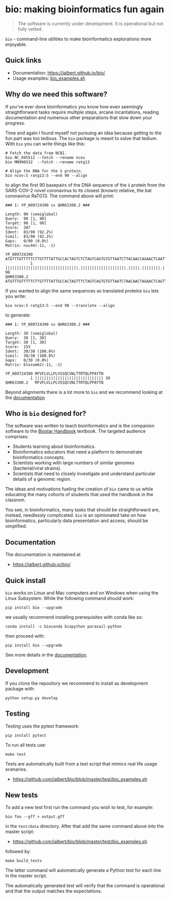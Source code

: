 # bio: making bioinformatics fun again

> The software is currently under development. It is operational but not fully vetted.

`bio` - command-line utilities to make bioinformatics explorations more enjoyable.

## Quick links

* Documentation: https://ialbert.github.io/bio/
* Usage examples: [bio_examples.sh][examples]

[docs]: https://ialbert.github.io/bio/
[examples]: https://github.com/ialbert/bio/blob/master/test/bio_examples.sh

## Why do we need this software?

If you've ever done bioinformatics you know how even seemingly straightforward tasks require multiple steps, arcane incantations, reading documentation and numerous other preparations that slow down your progress. 

Time and again I found myself not pursuing an idea because getting to the fun part was too tedious. The `bio` package is meant to solve that tedium.  With `bio` you can write things like this:

    # Fetch the data from NCBI.
    bio NC_045512 --fetch --rename ncov
    bio MN996532  --fetch --rename ratg13
    
    # Align the DNA for the S protein.
    bio ncov:S ratg13:S --end 90 --align

to align the first 90 basepairs of the DNA sequence of the  `S` protein from the SARS-COV-2 novel coronavirus to its closest (known) relative, the bat coronavirus RaTG13. The command above will print:

```
### 1: YP_009724390 vs QHR63300.2 ###

Length: 90 (semiglobal)
Query:  90 [1, 90]
Target: 90 [1, 90]
Score:  387
Ident:  83/90 (92.2%)
Simil:  83/90 (92.2%)
Gaps:   0/90 (0.0%)
Matrix: nuc44(-11, -1)

YP_009724390 ATGTTTGTTTTTCTTGTTTTATTGCCACTAGTCTCTAGTCAGTGTGTTAATCTTACAACCAGAACTCAATTACCCCCTGCATACACTAAT
           1 ||||||||||||||||||||||||||||||||.||||||||||||||||||||.|||||.||||||||.|||||.|||||||||||.||. 90
QHR63300.2   ATGTTTGTTTTTCTTGTTTTATTGCCACTAGTTTCTAGTCAGTGTGTTAATCTAACAACTAGAACTCAGTTACCTCCTGCATACACCAAC
```

If you wanted to align the same sequences as translated proteins `bio` lets you write:

    bio ncov:S ratg13:S --end 90 --translate --align
    
to generate:

```
### 1: YP_009724390 vs QHR63300.2 ###

Length: 30 (semiglobal)
Query:  30 [1, 30]
Target: 30 [1, 30]
Score:  153
Ident:  30/30 (100.0%)
Simil:  30/30 (100.0%)
Gaps:   0/30 (0.0%)
Matrix: blosum62(-11, -1)

YP_009724390 MFVFLVLLPLVSSQCVNLTTRTQLPPAYTN
           1 |||||||||||||||||||||||||||||| 30
QHR63300.2   MFVFLVLLPLVSSQCVNLTTRTQLPPAYTN
```

Beyond alignments there is a lot more to `bio` and we recommend looking at the [documentation][docs]

## Who is `bio` designed for?

The software was written to teach bioinformatics and is the companion software to the [Biostar Handbook][handbook] textbook. The targeted audience comprises:

- Students learning about bioinformatics.
- Bioinformatics educators that need a platform to demonstrate bioinformatics concepts. 
- Scientists working with large numbers of similar genomes (bacterial/viral strains).
- Scientists that need to closely investigate and understand particular details of a genomic region.

The ideas and motivations fueling the creation of `bio` came to us while educating the many cohorts of students that used the handbook in the classrom. 

You see, in bioinformatics, many tasks that should be straightforward are, instead, needlessly complicated. `bio` is an opinionated take on how bioinformatics, particularly data presentation and access, should be simplified. 

[handbook]: https://www.biostarhandbook.com/

## Documentation

The documentation is maintained at

* https://ialbert.github.io/bio/


## Quick install
    
`bio` works on Linux and Mac computers and on Windows when using the Linux Subsystem. While the following command should work:

    pip install bio --upgrade
        
we usually recommend installing prerequisites with conda like so:

    conda install -c bioconda biopython parasail-python
    
then proceed with:

    pip install bio --upgrade

    
See more details in the [documentation][docs].

## Development

If you clone the repository we recommend to install as development package with:

    python setup.py develop
    
## Testing

Testing uses the pytest framework:

    pip install pytest

To run all tests use:

    make test
    
Tests are automatically built from a test script that mimics real life usage scenarios.

* https://github.com/ialbert/bio/blob/master/test/bio_examples.sh

## New tests

To add a new test first run the command you wish to test, for example:

    bio foo --gff > output.gff

in the `test/data` directory. After that add the same command above into the master script:

* https://github.com/ialbert/bio/blob/master/test/bio_examples.sh
    
followed by:

    make build_tests
    
The latter command will automatically generate a Python test for each line in the master script.

The automatically generated test will verify that the command is operational and that the output matches the expectations.
